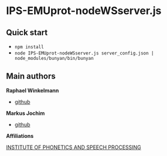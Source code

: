 # IPS-EMUprot-nodeWSserver.js


## Quick start
* `npm install`
* `node IPS-EMUprot-nodeWSserver.js server_config.json | node_modules/bunyan/bin/bunyan`

## Main authors

**Raphael Winkelmann**

+ [github](http://github.com/raphywink)

**Markus Jochim**

+ [github](http://github.com/mjochim)

**Affiliations**

[INSTITUTE OF PHONETICS AND SPEECH PROCESSING](http://www.en.phonetik.uni-muenchen.de/)
